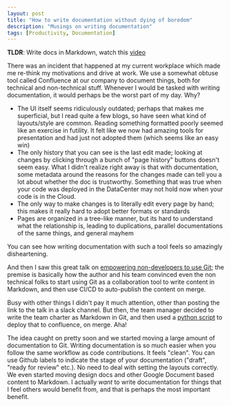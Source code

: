 ```yaml
---
layout: post
title: "How to write documentation without dying of boredom"
description: "Musings on writing documentation"
tags: [Productivity, Documentation]
---
```


**TLDR**: Write docs in Markdown, watch this [video](https://www.youtube.com/watch?v=pY5i0Io86UQ)

There was an incident that happened at my current workplace which made me re-think my motivations and drive at work. We use a somewhat obtuse tool called Confluence at our company to document things, both for technical and non-technical stuff. Whenever I would be tasked with writing documentation, it would perhaps be the worst part of my day. Why?

* The UI itself seems ridiculously outdated; perhaps that makes me superficial, but I read quite a few blogs, so have seen what kind of layouts/style are common. Reading something formatted poorly seemed like an exercise in futility. It felt like we now had amazing tools for presentation and had just not adopted them (which seems like an easy win)
* The only history that you can see is the last edit made; looking at changes by clicking through a bunch of "page history" buttons doesn't seem easy. What I didn't realize right away is that with documentation, some metadata around the reasons for the changes made can tell you a lot about whether the doc is trustworthy. Something that was true when your code was deployed in the DataCenter may not hold now when your code is in the Cloud.
* The only way to make changes is to literally edit every page by hand; this makes it really hard to adopt better formats or standards
* Pages are organized in a tree-like manner, but its hard to understand what the relationship is, leading to duplications, parallel documentations of the same things, and general mayhem

You can see how writing documentation with such a tool feels so amazingly disheartening.

And then I saw this great talk on [empowering non-developers to use Git](https://www.youtube.com/watch?v=pY5i0Io86UQ); the premise is basically how the author and his team convinced even the non technical folks to start using Git as a collaboration tool to write content in Markdown, and then use CI/CD to auto-publish the content on merge.

Busy with other things I didn't pay it much attention, other than posting the link to the talk in a slack channel. But then, the team manager decided to write the team charter as Markdown in Git, and then used a [python script](https://github.com/RittmanMead/md_to_conf) to deploy that to confluence, on merge. Aha!


The idea caught on pretty soon and we started moving a large amount of documentation to Git. Writing documentation is so much easier when you follow the same workflow as code contributions. It feels "clean". You can use Github labels to indicate the stage of your documentation ("draft", "ready for review" etc.). No need to deal with setting the layouts correctly. We even started moving design docs and other Google Document based content to Markdown. I actually _want_ to write documentation for things that I feel others would benefit from, and that is perhaps the most important benefit.
